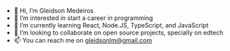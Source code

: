 - 👋 Hi, I’m Gleidson Medeiros
- 👀 I’m interested in start a career in programming
- 🌱 I’m currently learning React, Node.JS, TypeScript, and JavaScript
- 💞️ I’m looking to collaborate on open source projects, specially on edtech
- 📫 You can reach me on gleidsonlm@gmail.com

